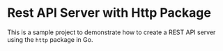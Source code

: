 # Rest API Server with Http Package

This is a sample project to demonstrate how to create a REST API server using the `http` package in Go.
